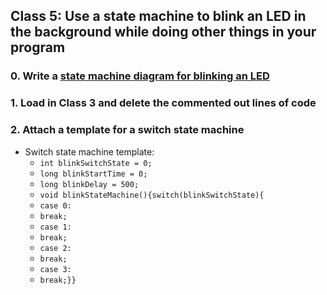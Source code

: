 ## Class 5: Use a state machine to blink an LED in the background while doing other things in your program

### 0. Write a [state machine diagram for blinking an LED](https://i.imgur.com/wFD1Hqq.png)

### 1. Load in Class 3 and delete the commented out lines of code

### 2. Attach a template for a switch state machine
- Switch state machine template:
  - `int blinkSwitchState = 0;`
  - `long blinkStartTime = 0;`
  - `long blinkDelay = 500;`
  - `void blinkStateMachine(){switch(blinkSwitchState){`
  - `case 0:`
  - `break;`
  - `case 1:`
  - `break;`
  - `case 2:`
  - `break;`
  - `case 3:`
  - `break;}}`
















